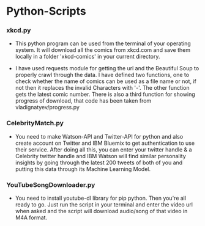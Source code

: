 # Python-Scripts

### xkcd.py
 
* This python program can be used from the terminal of your operating system. It will download all the comics from xkcd.com and save them locally in a folder 'xkcd-comics' in your current directory. 

* I have used requests module for getting the url and the Beautiful Soup to properly crawl through the data. I have defined two functions, one to check whether the name of comics can be used as a file name or not, if not then it replaces the invalid Characters with '-'. The other function gets the latest comic number. There is also a third function for showing progress of download, that code has been taken from vladignatyev/progress.py

### CelebrityMatch.py

* You need to make Watson-API and Twitter-API for python and also create account on Twitter and IBM Bluemix to get authentication to use their service. After doing all this, you can enter your twitter handle & a Celebrity twitter handle and IBM Watson will find similar personality insights by going through the latest 200 tweets of both of you and putting this data through its Machine Learning Model. 

### YouTubeSongDownloader.py

* You need to install youtube-dl library for pip python. Then you're all ready to go. Just run the script in your terminal and enter the video url when asked and the script will download audio/song of that video in M4A format.
